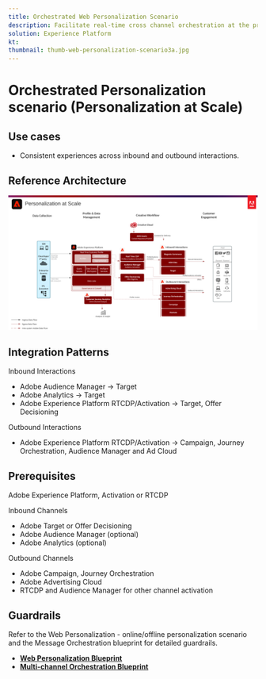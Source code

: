 ```yaml
---
title: Orchestrated Web Personalization Scenario
description: Facilitate real-time cross channel orchestration at the profile level.
solution: Experience Platform
kt: 
thumbnail: thumb-web-personalization-scenario3a.jpg
---
```


# Orchestrated Personalization scenario (Personalization at Scale)


## Use cases

* Consistent experiences across inbound and outbound interactions.


## Reference Architecture

![Scenario 3](assets/orchestrated.png)

## Integration Patterns

Inbound Interactions

* Adobe Audience Manager → Target
* Adobe Analytics → Target
* Adobe Experience Platform RTCDP/Activation → Target, Offer Decisioning

Outbound Interactions

* Adobe Experience Platform RTCDP/Activation → Campaign, Journey Orchestration, Audience Manager and Ad Cloud

## Prerequisites

Adobe Experience Platform, Activation or RTCDP

Inbound Channels

* Adobe Target or Offer Decisioning
* Adobe Audience Manager (optional)
* Adobe Analytics (optional)

Outbound Channels

* Adobe Campaign, Journey Orchestration
* Adobe Advertising Cloud
* RTCDP and Audience Manager for other channel activation

## Guardrails

Refer to the Web Personalization - online/offline personalization scenario and the Message Orchestration blueprint for detailed guardrails.

* **[Web Personalization Blueprint](/help/blueprints/web-personalization/online-offline.md)**
* **[Multi-channel Orchestration Blueprint](/help/blueprints/multi-channel-orchestration/overview.md)**
